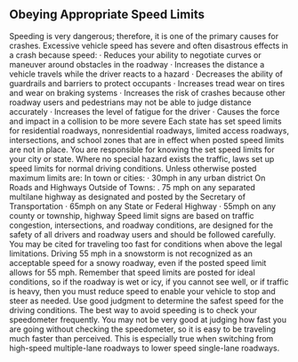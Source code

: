 ## Obeying Appropriate Speed Limits
Speeding is very dangerous; therefore, it is one of the primary causes for crashes. Excessive vehicle speed has severe and often disastrous effects in a crash because speed:
· Reduces your ability to negotiate curves or maneuver around obstacles in the roadway
· Increases the distance a vehicle travels while the driver reacts to a hazard
· Decreases the ability of guardrails and barriers to protect occupants
· Increases tread wear on tires and wear on braking systems
· Increases the risk of crashes because other roadway users and pedestrians may not be able to judge distance accurately
· Increases the level of fatigue for the driver
· Causes the force and impact in a collision to be more severe
Each state has set speed limits for residential roadways, nonresidential roadways, limited access roadways, intersections, and school zones that are in effect when posted speed limits are not in place. You are responsible for knowing the set speed limits for your city or state. Where no special hazard exists the traffic, laws set up speed limits for normal driving conditions. Unless otherwise posted maximum limits are:
In town or cities:
· 30mph in any urban district
On Roads and Highways Outside of Towns:
. 75 mph on any separated multilane highway as designated and posted by the Secretary of Transportation
· 65mph on any State or Federal Highway
· 55mph on any county or township, highway
Speed limit signs are based on traffic congestion, intersections, and roadway conditions, are designed for the safety of all drivers and roadway users and should be followed carefully. You may be cited for traveling too fast for conditions when above the legal limitations. Driving 55 mph in a snowstorm is not recognized as an acceptable speed for a snowy roadway, even if the posted speed limit allows for 55 mph. Remember that speed limits are posted for ideal conditions, so if the roadway is wet or icy, if you cannot see well, or if traffic is heavy, then you must reduce speed to enable your vehicle to stop and steer as needed. Use good judgment to determine the safest speed for the driving conditions.
The best way to avoid speeding is to check your speedometer frequently. You may not be very good at judging how fast you are going without checking the speedometer, so it is easy to be traveling much faster than perceived. This is especially true when switching from high-speed multiple-lane roadways to lower speed single-lane roadways.